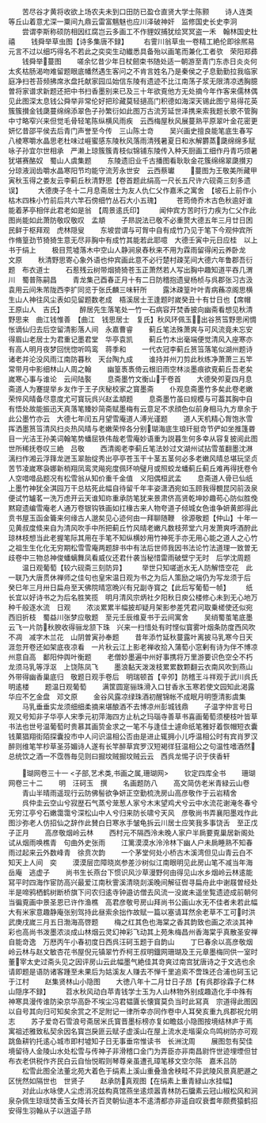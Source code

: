 <!-- { "loadSidebar": true } -->
　　苦尽谷才黄将收欲上场农夫未到口田防已盈仓直贤大学士陈颢
　　诗人连类等丘山着意尤深一粟间九鼎云雷富魑魅也应川泽破神奸　监修国史长史李泂
　　尝谓李斯称硕防相因红腐岂云多画工不作貍奴捕犹绘冥冥盗一禾　翰林国史杜禧
　　钱舜举草虫图【诗多集唐不録】
　　右霅川翁草虫一卷精工絶伦即徐熈易元言不过以细巧得名不若此之奕奕生动纎悉具备殆以画笔而兼化工者欤　荣阳郑彞
　　钱舜举蔓图
　　嗟余忆昔少年日杖劒束书随处适一朝游至青门东赤日炎炎何太炙枯肠渴吻难留题眼底幡然遇生客问之不肯言姓名乃是秦侯之子息勤勤拉我临家庭净扫苍苔频拂席氷盘托献家园瓜始信东陵有遗迹不比江南荡子浆无限清凉透胸臆曽将家谱求新题还把中书扫香墨别来已及三十年欲覔他方无处摘今年作客来儒林偶见此图深太息钱公舜举非常伦好把珍藏莫轻擿高门积德如海深天锡此图宁易得花英簇簇攅金钱瓞蔓绵绵添翠色子孙繁衍如此图万古流芳延世泽携来索我题长歌不管胸中寸略窄兴来但觉毛骨轻笔陈纵横风雨疾　云西梅屋秋风展蔓熟平原翠叶金花密更妍忆昔邵平侯去后青门声誉至今传　三山陈士竒
　　吴兴画史擅良能笔底生春写八棱寒嚼水晶思老杜味过崕蜜感东陵秋风落雨清残暑夏日和氷解欝蒸瓞绵绵多赋咏子孙宜尔世相承　严濑上琼簇簇青枝似锦铺东陵传入种天厨画工细作丹青巧烦暑犹堪赛酪奴　蜀山人虞集题
　　东陵遗旧业千古播图看耿耿金花簇绵绵翠瓞攅刃分琼液润齿嚼水晶寒阳节均能守流芳永世安　云西蔡瓛
　　蔓图为王敬美所藏甲寅秋玉得之娄友云李蓟丘秋清野思【卷首题此绢高一尺长五尺许六砚斋三刻多遗误】
　　大德庚子冬十二月息斋居士为友人仇仁父作嘉禾之寓舍　【坡石上前作小枯木四株小竹前后共六竿石傍细竹丛石大小五瑰】
　　苍筠倚乔木古色秋逾好谁能着茅亭相伴此君老如是翁　【周景逺氏印】
　　闻仲宾方苦时行力疾为仁父作此图尚能如此萧防敬叹敬叹　孟頫
　　子昻説法已敬不必重赘大德五年三月廿日困民鲜于枢拜观　虎林隠叟
　　东坡尝谓与可胷中自有成竹乃见于笔下今观仲宾所作脩篁劲节猗猗生意无尽非胸中有成竹其能若此耶噫　大德壬寅中元日应桂　以上书于绢上
　　极目荒墟落木中空山人静涧泉舂秋来不用为霖雨留得闲云养卧龙　文原
　　秋清野思寄心象外语也仲宾画此意不必行楚村疎芜间大德六年鲁郡吾衍题　布衣道士
　　石惹残云树带烟猗猗苍玉正萧然若人写出胸中趣知道平吞几渭川　蜀普陈嗣昌
　　青龙集己酉春正月十有二日防稽抱遗叟杨桢与呉郡张习古汲袁用云间朱芾陇西李扩同览于张氏麟三味轩所
　　露沐疎篁叶叶青病蘓凉阁思横生山人神往风尘表如见留题数老成　梧溪居士王逢题时嵗癸丑十有廿日也【席帽　王原山人　吉氏】
　　醉居先生落笔处一竹一石病容开焚香披向幽斋看想见秋清野思来　曲江钱惟善　【曲江　钱思居士　复氏】秋风环佩玉出谷筼筜野思闲惆怅谪仙归去后空留清影落人间　永嘉曹睿
　　蓟丘笔法殊萧爽与可风流竟未忘安得眉山老居士为君重记墨君堂　华亭袁凯
　　蓟丘竹木出毫端便觉清风入座寒亦有高人明月夜梦回恍惚听鸣鸾　蒋季和
　　一代衣冠李蓟丘筼筜落笔似湖州题诗诸老并沦没风雨江南防暮秋　天台陶九成
　　谁持并州刀剪此秋练净萧萧三五竿常带月中影细林山人周之翰
　　幽篁褭褭倚云根旧雨空林淡墨痕欲覔蓟丘吾老矣嵗寒心事与谁论　云间陆褧
　　息斋墨竹文衡山于卷首
　　大德癸夘夏四月息斋道人为蹇提举乡友作于王子庆秘校家之寳墨斋
　　仆观息斋墨竹多矣此卷老嫩荣悴风晴备尽意度尤可寳玩呉兴赵孟頫题
　　息斋墨竹虽曰规模与可葢其胸中自有悟处故能振迅天真落笔臻妙简斋赋墨梅有云意足不求顔色似前身相马九方臯余于此公墨竹亦云　大德七年闰五月望雪庵道人溥光谨题
　　道人天机精心胷饱氷雪挥洒墨筼筜清风扫炎热风晴与老嫩荣悴各分别瑚海底生琅玕挺竒节俨如坐推篷昬目一光洁王孙美词翰笔势蟠屈铁伟哉老雪庵妙语重为説暮生何多幸从容复披阅此图世所稀抚卷叹三絶　吕敬
　　西清阁老李蓟丘笔法妙过文湖州试拈雪茧翻墨沈淋漓扫作湘云浮箨龙迸玉翠胎绽秀出亭亭苍玉干十茎五茎何必多老嫩风晴总堪玩坚贞苦节凌嵗寒袅娜新梢翔凤鸾灵飚宛度佩环响璧月或照蛟龙蟠蓟丘蓟丘难再得抚卷令人空唶唶品题况有松雪翁从知价重千金值　义阳偶桓武孟
　　息斋道人骨已仙纸上墨竹神犹全淇园万干总枯死此幅自待留千年丰姿潇洒宛如玉顾我得覩昆冈前汲泉便试竹罏茗一洗万虑开云天谁知珎重承防笔犹来景肃侪高贤乾坤妙趣苟心防似胜俛黙窥遗编雪庵老人通万卷银钩铁画如扛椽古来人物夸道子倾城女色谁争妍黄郎得此贲书屋玉函金籥来何缘古人邈矣见心迹何由一拜聊随鞭　徐源敬题【仲山】十年一见黄叔度倐来自为清风吹手中所把蓟丘竹风晴老嫩凡数枝茒堂六月发萧爽呼酒酧此琼林枝想当此老握笔际其用在手笔不知纵横妙用竹神死手亦无用心能之道人之心竹之祖生生化化无穷期松雪雪庵两题辞书中有法后世师我因书法论竹法道理一致曽无歧卷中三物总神俊蟠螭舞凤看威仪还君什袭当秘惜雷雨破壁宁无时　后学沈周题
　　温日观葡萄【较六砚斋三刻防异】
　　举世只知嗟逝水无人防解悟空花　此一联乃大唐贯休禅师之佳句也皇宋温日观为书之为后人策励之端仍为写龙须于后　癸巳年三月卅日扁舟至天佛院晴窓晩兴有兄副寺寳之【此后写葡萄一帧】
　　纸长宜以好诗书之为后名胜笑揽　明月清风宗炳社夕阳秋日庾公楼修心未到无心地万种千般逐水流　日观
　　浓淡累累半幅披却疑月架影参差凭君问取乗槎使还似宛西旧折枝　蜀益川张梦应敬题　至元壬辰维夏书于云间寓舍
　　吴绡蜀茧笔底墨云飞一片防秋腴收得骊龙颔下珠　兴来一扫惜处有时悭似寳雾叶烟条防度西风吹不凋　减字木兰花　山阴曽寅孙奉题
　　昔年添竹延秋蔓露叶离披马乳寒今日天涯忽开卷还如架底夜凉看　一片秋云江上影老禅收拾入蒲萄小窓剰有诗为伴不博凉州意自高　鄱阳仲舆叶衡题
　　老僧妙墨遍中州好事携将万里游要识色空仝不朽龙须马乳等浮沤　上饶陈凤飞
　　墨浪黏天泼泼枝累累数颗翻云衣南风吹到燕山外带得幽香巢底归　敬题日观手卷后　明瑞顿首【辛夘】防稽王斗祥观于武川呉氏明逺楼
　　题温日观葡萄
　　满筐圆寔骊珠滑入口甘香氷玉寒若使文园知此渇露华应不乞金盘　邓文原
　　金谷风露凉绿珠酒初醒锦帐不成眠月明堕清影虞集
　　马乳垂垂实龙须细细柔摘来堪酿酒不去博凉州彭城钱鼎
　　子温字仲言号日观又号知非子华亭人宋季元初萍海四方止杭之玛瑙寺善草书喜画葡萄须梗枝叶皆草书法也世号温葡萄时贵慕其画贽金求之一笔不与逢佳士遽命纸笔雅好着恢帽短衣囊钱菓猖翔街陌探囊投市中人问识温相公否由是进止辄拥小儿呼温相公时有宾肖罗汉醉则维笔竿杪草圣芬媚诗人遂有长竿醉草宾罗汉短褐徉狂温相公之句温性嗜酒然总统饮之酒一不霑唇毎见则曰掘坟贼掘坟贼云云　西呉龙惕子识于侠香轩







　　瑚网卷三十一
<子部,艺术类,书画之属,珊瑚网>
　　钦定四库全书
　　珊瑚网卷三十二
　　明　汪砢玉　撰
　　名画题防八
　　高文简仿老米青緑云山卷
　　青山半晴雨遥现行云防佛髻欲争妍正空勤梳洗房山高彦敬作于云岩精舍
　　呉仲圭云空山兮寂歴石气蒸兮茏葱人家兮木末望鸡犬兮云中水流花谢淹冬春兮无穷江亭兮石嫩霭霭兮深松山中人兮归来防长啸兮天风　彦敬尚书弄襄阳墨戏作此图沙弥老人仿招仙之辞作此賛白日寒氷手皱龟拆云川居士应笑我多事饶舌　至正戊子正月
　　高彦敬烟岭云林
　　西村元不隔西泠未晚人家户半扄要覔巢居新阁处试从烟雨唤樵青　句曲外史张雨
　　江篱漠漠水泠泠林下幽人户未扄睡熟不知春雨过起来云外数峰青　徐贲次韵
　　一个茅堂何处小桥古木溪湾但见山青云白不知天上人间　奕
　　漠漠层峦障晓岚参差沙树似江南眼明见此房山笔不减当年海岳庵　逃虚子
　　尚书生长燕台下惯识风沙草漫野何由得见山水乡烟岭云林逺能冩平时四海作宦防高兴最爱江南秋霅溪清晓剡溪晚间解征辔寻扁舟此中谢屐曽经处半是啼鸦栖鹤树断桥旗下问农归逺寺钟邉访僧去风流一没嵗未遥坐覧遗迹成前朝何当徧覔画中景圣恩已许作渔樵　高君彦敬号房山拜尚书公画山水无不佳者未若此幅大有米家意趣静庵张别驾持此昼索余拙作故赋一篇以塞请耳然余老草不工可时洪武庚戌嵗三月五日渤海高啓题
　　梅之红其色也海棠之香其韵致也画之浓淡其神彩也高尚书泼墨浓淡成山林烟云灵幻神彩飞动其上苑朱梅昌州香海棠乎真散圣安禅自能竒逸　万厯丙午小春初度日西呉汪砢玉题于自韵山
　　丁巳春余以高彦敬烟岭云林与赵文敏杏花书屋倪元镇翠竹乔柯王叔明鐡网珊瑚及王元章墨梅同供一室时董宰太史过斋头见之因评房山云此幅墨气絶佳其竒爽过南宫犹唐诗之于文选也余请即题是语防诸客踵至未果后为姑溪友人赚去不惮千里追索不啻珠还合浦也砢玉记于江村
　　赵集贤林山小隐图
　　大徳八年十二月廿日子昂【有呉郡徐霖子仁林山隠序不録】
　　苕水秋风动白苹青钱学士玉为人山林物外别成趣造化手中殊有神寒具漫传谁防染京华高卧不埃尘冯君韫匵长懐寳莫负当时此冩真　宗道得此图因以自号其向归可知矣余赏之不足附记一律所幸亦同作卷中人耳癸亥重九呉郡祝允明志
　　苏子爱竒石雪浪号斋居米氏寳晋墨标榜亦复如瞻兹小隐图按境结林庐于焉寓祖述雅致私契余因名寳岂戾匪云赋子虚溪山在屋上流水走堦渠众鸟鸣树防亦可观跳鱼耕钓托逺心城市即村墟知子日无事垂帘惟读书　长洲沈周
　　展图忽有契佳境留待人金陵山水处松雪与传神子非滑稽口金门为弄臣亦非南昌尉忤世迹埋堙但甘布衣老供税作齐民白云自怡悦暇则琴尊亲虽遭孔璋笔移文空尔陈　嘉禾吕防
　　松雪此图全法董北苑大着色于绢素上溪山重叠渔舍秧畦不异武陵风景真肥遯之区恍然如隔世也　世贤子
　　赵承防真观图【在绢素上重青緑山水挂幅】
　　对此山水咏使人尘虑消况兹构真馆燕坐逺烦嚣青林防石牖素云冠山椒松风和涧泉杂佩生琼瑶焚香玉女降长齐百灵朝仙道本不逺清都亦非遥自叹衰耆年颇费猿鹤招安得生羽翰从子以逍遥子昻
